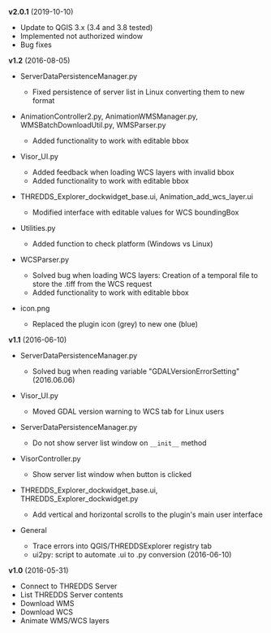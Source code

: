 **v2.0.1** (2019-10-10)

- Update to QGIS 3.x (3.4 and 3.8 tested)
- Implemented not authorized window
- Bug fixes

**v1.2** (2016-08-05)

- ServerDataPersistenceManager.py

  - Fixed persistence of server list in Linux converting them to new format

- AnimationController2.py, AnimationWMSManager.py, WMSBatchDownloadUtil.py, WMSParser.py

  - Added functionality to work with editable bbox

- Visor_UI.py

  - Added feedback when loading WCS layers with invalid bbox
  - Added functionality to work with editable bbox

- THREDDS_Explorer_dockwidget_base.ui, Animation_add_wcs_layer.ui

  - Modified interface with editable values for WCS boundingBox

- Utilities.py

  - Added function to check platform (Windows vs Linux)

- WCSParser.py

  - Solved bug when loading WCS layers: Creation of a temporal file to store the .tiff from the WCS request
  - Added functionality to work with editable bbox

- icon.png
  - Replaced the plugin icon (grey) to new one (blue)

**v1.1** (2016-06-10)

- ServerDataPersistenceManager.py

  - Solved bug when reading variable "GDALVersionErrorSetting" (2016.06.06)

- Visor_UI.py

  - Moved GDAL version warning to WCS tab for Linux users

- ServerDataPersistenceManager.py

  - Do not show server list window on `__init__` method

- VisorController.py

  - Show server list window when button is clicked

- THREDDS_Explorer_dockwidget_base.ui, THREDDS_Explorer_dockwidget.py

  - Add vertical and horizontal scrolls to the plugin's main user interface

- General
  - Trace errors into QGIS/THREDDSExplorer registry tab
  - ui2py: script to automate .ui to .py conversion (2016-06-10)

**v1.0** (2016-05-31)

- Connect to THREDDS Server
- List THREDDS Server contents
- Download WMS
- Download WCS
- Animate WMS/WCS layers
